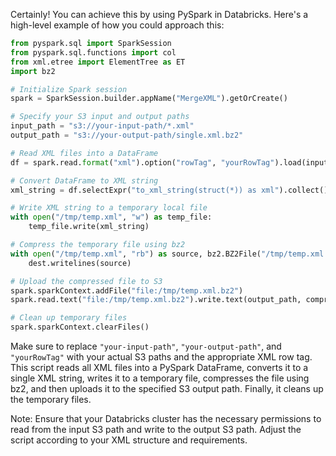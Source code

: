 Certainly! You can achieve this by using PySpark in Databricks. Here's a high-level example of how you could approach this:

```python
from pyspark.sql import SparkSession
from pyspark.sql.functions import col
from xml.etree import ElementTree as ET
import bz2

# Initialize Spark session
spark = SparkSession.builder.appName("MergeXML").getOrCreate()

# Specify your S3 input and output paths
input_path = "s3://your-input-path/*.xml"
output_path = "s3://your-output-path/single.xml.bz2"

# Read XML files into a DataFrame
df = spark.read.format("xml").option("rowTag", "yourRowTag").load(input_path)

# Convert DataFrame to XML string
xml_string = df.selectExpr("to_xml_string(struct(*)) as xml").collect()[0].xml

# Write XML string to a temporary local file
with open("/tmp/temp.xml", "w") as temp_file:
    temp_file.write(xml_string)

# Compress the temporary file using bz2
with open("/tmp/temp.xml", "rb") as source, bz2.BZ2File("/tmp/temp.xml.bz2", "wb") as dest:
    dest.writelines(source)

# Upload the compressed file to S3
spark.sparkContext.addFile("file:/tmp/temp.xml.bz2")
spark.read.text("file:/tmp/temp.xml.bz2").write.text(output_path, compression="bzip2", mode="overwrite")

# Clean up temporary files
spark.sparkContext.clearFiles()
```

Make sure to replace `"your-input-path"`, `"your-output-path"`, and `"yourRowTag"` with your actual S3 paths and the appropriate XML row tag. This script reads all XML files into a PySpark DataFrame, converts it to a single XML string, writes it to a temporary file, compresses the file using bz2, and then uploads it to the specified S3 output path. Finally, it cleans up the temporary files.

Note: Ensure that your Databricks cluster has the necessary permissions to read from the input S3 path and write to the output S3 path. Adjust the script according to your XML structure and requirements.
